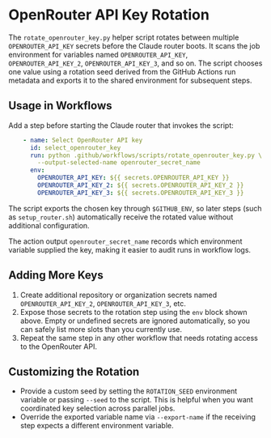 # OpenRouter API Key Rotation

The `rotate_openrouter_key.py` helper script rotates between multiple
`OPENROUTER_API_KEY` secrets before the Claude router boots.  It scans the job
environment for variables named `OPENROUTER_API_KEY`, `OPENROUTER_API_KEY_2`,
`OPENROUTER_API_KEY_3`, and so on.  The script chooses one value using a
rotation seed derived from the GitHub Actions run metadata and exports it to the
shared environment for subsequent steps.

## Usage in Workflows

Add a step before starting the Claude router that invokes the script:

```yaml
    - name: Select OpenRouter API key
      id: select_openrouter_key
      run: python .github/workflows/scripts/rotate_openrouter_key.py \
        --output-selected-name openrouter_secret_name
      env:
        OPENROUTER_API_KEY: ${{ secrets.OPENROUTER_API_KEY }}
        OPENROUTER_API_KEY_2: ${{ secrets.OPENROUTER_API_KEY_2 }}
        OPENROUTER_API_KEY_3: ${{ secrets.OPENROUTER_API_KEY_3 }}
```

The script exports the chosen key through `$GITHUB_ENV`, so later steps (such as
`setup_router.sh`) automatically receive the rotated value without additional
configuration.

The action output `openrouter_secret_name` records which environment variable
supplied the key, making it easier to audit runs in workflow logs.

## Adding More Keys

1. Create additional repository or organization secrets named
   `OPENROUTER_API_KEY_2`, `OPENROUTER_API_KEY_3`, etc.
2. Expose those secrets to the rotation step using the `env` block shown above.
   Empty or undefined secrets are ignored automatically, so you can safely list
   more slots than you currently use.
3. Repeat the same step in any other workflow that needs rotating access to the
   OpenRouter API.

## Customizing the Rotation

- Provide a custom seed by setting the `ROTATION_SEED` environment variable or
  passing `--seed` to the script.  This is helpful when you want coordinated key
  selection across parallel jobs.
- Override the exported variable name via `--export-name` if the receiving step
  expects a different environment variable.
